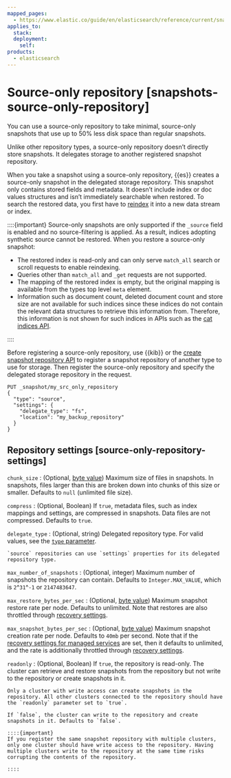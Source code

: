 ```yaml
---
mapped_pages:
  - https://www.elastic.co/guide/en/elasticsearch/reference/current/snapshots-source-only-repository.html
applies_to:
  stack:
  deployment:
    self:
products:
  - elasticsearch
---
```


# Source-only repository [snapshots-source-only-repository]

You can use a source-only repository to take minimal, source-only snapshots that use up to 50% less disk space than regular snapshots.

Unlike other repository types, a source-only repository doesn’t directly store snapshots. It delegates storage to another registered snapshot repository.

When you take a snapshot using a source-only repository, {{es}} creates a source-only snapshot in the delegated storage repository. This snapshot only contains stored fields and metadata. It doesn’t include index or doc values structures and isn’t immediately searchable when restored. To search the restored data, you first have to [reindex](https://www.elastic.co/docs/api/doc/elasticsearch/operation/operation-reindex) it into a new data stream or index.

::::{important}
Source-only snapshots are only supported if the `_source` field is enabled and no source-filtering is applied. As a result, indices adopting synthetic source cannot be restored. When you restore a source-only snapshot:

* The restored index is read-only and can only serve `match_all` search or scroll requests to enable reindexing.
* Queries other than `match_all` and `_get` requests are not supported.
* The mapping of the restored index is empty, but the original mapping is available from the types top level `meta` element.
* Information such as document count, deleted document count and store size are not available for such indices since these indices do not contain the relevant data structures to retrieve this information from. Therefore, this information is not shown for such indices in APIs such as the [cat indices API](https://www.elastic.co/docs/api/doc/elasticsearch/operation/operation-cat-indices).

::::


Before registering a source-only repository, use {{kib}} or the [create snapshot repository API](https://www.elastic.co/docs/api/doc/elasticsearch/operation/operation-snapshot-create-repository) to register a snapshot repository of another type to use for storage. Then register the source-only repository and specify the delegated storage repository in the request.

```console
PUT _snapshot/my_src_only_repository
{
  "type": "source",
  "settings": {
    "delegate_type": "fs",
    "location": "my_backup_repository"
  }
}
```

## Repository settings [source-only-repository-settings]

`chunk_size`
:   (Optional, [byte value](elasticsearch://reference/elasticsearch/rest-apis/api-conventions.md#byte-units)) Maximum size of files in snapshots. In snapshots, files larger than this are broken down into chunks of this size or smaller. Defaults to `null` (unlimited file size).

`compress`
:   (Optional, Boolean) If `true`, metadata files, such as index mappings and settings, are compressed in snapshots. Data files are not compressed. Defaults to `true`.

`delegate_type`
:   (Optional, string) Delegated repository type. For valid values, see the [`type` parameter](https://www.elastic.co/docs/api/doc/elasticsearch/operation/operation-snapshot-create-repository#put-snapshot-repo-api-request-type).

    `source` repositories can use `settings` properties for its delegated repository type.


`max_number_of_snapshots`
:   (Optional, integer) Maximum number of snapshots the repository can contain. Defaults to `Integer.MAX_VALUE`, which is `2`^`31`^`-1` or `2147483647`.

`max_restore_bytes_per_sec`
:   (Optional, [byte value](elasticsearch://reference/elasticsearch/rest-apis/api-conventions.md#byte-units)) Maximum snapshot restore rate per node. Defaults to unlimited. Note that restores are also throttled through [recovery settings](elasticsearch://reference/elasticsearch/configuration-reference/index-recovery-settings.md).

`max_snapshot_bytes_per_sec`
:   (Optional, [byte value](elasticsearch://reference/elasticsearch/rest-apis/api-conventions.md#byte-units)) Maximum snapshot creation rate per node. Defaults to `40mb` per second. Note that if the [recovery settings for managed services](elasticsearch://reference/elasticsearch/configuration-reference/index-recovery-settings.md#recovery-settings-for-managed-services) are set, then it defaults to unlimited, and the rate is additionally throttled through [recovery settings](elasticsearch://reference/elasticsearch/configuration-reference/index-recovery-settings.md).

`readonly`
:   (Optional, Boolean) If `true`, the repository is read-only. The cluster can retrieve and restore snapshots from the repository but not write to the repository or create snapshots in it.

    Only a cluster with write access can create snapshots in the repository. All other clusters connected to the repository should have the `readonly` parameter set to `true`.

    If `false`, the cluster can write to the repository and create snapshots in it. Defaults to `false`.

    ::::{important}
    If you register the same snapshot repository with multiple clusters, only one cluster should have write access to the repository. Having multiple clusters write to the repository at the same time risks corrupting the contents of the repository.

    ::::



